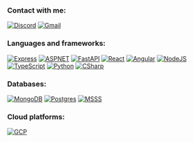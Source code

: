 ### Contact with me:

[![Discord](https://img.shields.io/badge/ricaidito-%237289DA.svg?style=for-the-badge&logo=discord&logoColor=white)](https://discordapp.com/users/263535106747006977)
[![Gmail](https://img.shields.io/badge/ricaiditodev@gmail.com-f44336?style=for-the-badge&logo=gmail&logoColor=white)](ricaiditodev@gmail.com)

### Languages and frameworks:

[![Express](https://img.shields.io/badge/Express-333331?style=for-the-badge&logo=express&logoColor=white)]()
[![ASPNET](https://img.shields.io/badge/ASP.NET-512bd4?style=for-the-badge&logo=dotnet&logoColor=white)]()
[![FastAPI](https://img.shields.io/badge/FastAPI-05988a?style=for-the-badge&logo=fastapi&logoColor=white)]()
[![React](https://img.shields.io/badge/React-black?style=for-the-badge&logo=react)]()
[![Angular](https://img.shields.io/badge/Angular-dd0031?style=for-the-badge&logo=angular&logoColor=white)]()
[![NodeJS](https://img.shields.io/badge/Node.JS-689f63?style=for-the-badge&logo=node.js&logoColor=white)]()
[![TypeScript](https://img.shields.io/badge/TypeScript-017acb?style=for-the-badge&logo=typescript&logoColor=white)]()
[![Python](https://img.shields.io/badge/Python-3476ab?style=for-the-badge&logo=python&logoColor=white)]()
[![CSharp](https://img.shields.io/badge/C%23-280068?style=for-the-badge&logo=csharp&logoColor=white)]()

### Databases:

[![MongoDB](https://img.shields.io/badge/MongoDB-00ed64?style=for-the-badge&logo=mongodb&logoColor=white)]()
[![Postgres](https://img.shields.io/badge/PostgreSQL-316192?style=for-the-badge&logo=postgresql&logoColor=white)]()
[![MSSS](https://img.shields.io/badge/Microsoft%20SQL%20Server-bd071d?style=for-the-badge&logo=microsoft%20sql%20server&logoColor=white)]()

### Cloud platforms:

[![GCP](https://img.shields.io/badge/Google%20Cloud-gray?style=for-the-badge&logo=google%20cloud)]()
